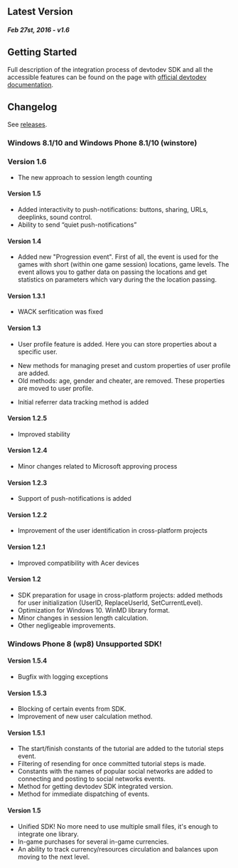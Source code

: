 Latest Version 
--------------
##### _Feb 27st, 2016_ - v1.6

Getting Started
---------------
Full description of the integration process of devtodev SDK and all the accessible features can be found on the page with [official devtodev documentation](https://www.devtodev.com/help/65).


Changelog
---------
See [releases](https://github.com/devtodev-analytics/winstore-sdk/releases).

### Windows 8.1/10 and Windows Phone 8.1/10 (winstore)

### Version 1.6
* The new approach to session length counting

#### Version 1.5
* Added interactivity to push-notifications: buttons, sharing, URLs, deeplinks, sound control.
* Ability to send “quiet push-notifications” 

#### Version 1.4
* Added new "Progression event". First of all, the event is used for the games with short (within one game session) locations, game levels. The event allows you to gather data on passing the locations and get statistics on parameters which vary during the the location passing.

#### Version 1.3.1
* WACK serfitication was fixed

#### Version 1.3
* User profile feature is added. Here you can store properties about a specific user.
 - New methods for managing preset and custom properties of user profile are added.
 - Old methods: age, gender and cheater, are removed. These properties are moved to user profile.
* Initial referrer data tracking method is added

#### Version 1.2.5
* Improved stability

#### Version 1.2.4
* Minor changes related to Microsoft approving process

#### Version 1.2.3
* Support of push-notifications is added

#### Version 1.2.2
* Improvement of the user identification in cross-platform projects

#### Version 1.2.1
* Improved compatibility with Acer devices

#### Version 1.2
* SDK preparation for usage in cross-platform projects: added methods for user initialization (UserID, ReplaceUserId, SetCurrentLevel).
* Optimization for Windows 10. WinMD library format.
* Minor changes in session length calculation.
* Other negligeable improvements.

### Windows Phone 8  (wp8)  Unsupported SDK!

#### Version 1.5.4 
* Bugfix with logging exceptions

#### Version 1.5.3
* Blocking of certain events from SDK.
* Improvement of new user calculation method.

#### Version 1.5.1
* The start/finish constants of the tutorial are added to the tutorial steps event.
* Filtering of resending for once committed tutorial steps is made.
* Constants with the names of popular social networks are added to connecting and posting to social networks events.
* Method for getting devtodev SDK integrated version.
* Method for immediate dispatching of events.

#### Version 1.5 
* Unified SDK! No more need to use multiple small files, it's enough to integrate one library.
* In-game purchases for several in-game currencies.
* An ability to track currency/resources circulation and balances upon moving to the next level.
